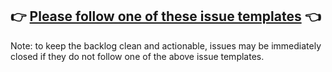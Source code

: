 ## 👉 [Please follow one of these issue templates](https://github.com/facebook/elric/issues/new/choose) 👈

<!-- Love elric? Please consider supporting our collective: 👉  https://opencollective.com/elric/donate -->

Note: to keep the backlog clean and actionable, issues may be immediately closed if they do not follow one of the above issue templates.
